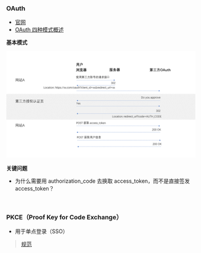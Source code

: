 ### OAuth

- [官网](https://oauth.net/2/)
- [OAuth 四种模式概述](https://itnext.io/an-oauth-2-0-introduction-for-beginners-6e386b19f7a9)

**基本模式**

<img src="https://raw.githubusercontent.com/bison1994/JavaScript-Sketches/master/Assets/OAuth.png">


**关键问题**

- 为什么需要用 authorization_code 去换取 access_token，而不是直接签发 access_token？

<br>

### PKCE（Proof Key for Code Exchange）

- 用于单点登录（SSO）

> [规范](https://tools.ietf.org/html/rfc7636)
